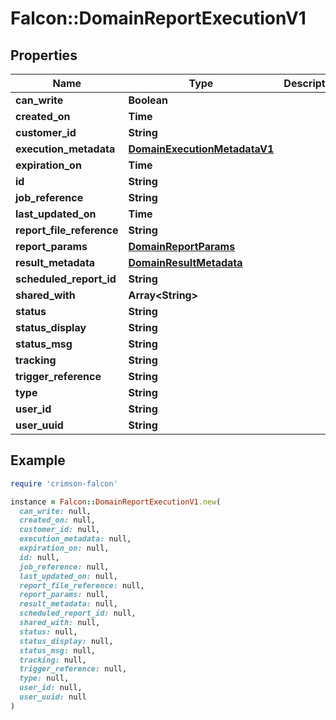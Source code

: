 # Falcon::DomainReportExecutionV1

## Properties

| Name | Type | Description | Notes |
| ---- | ---- | ----------- | ----- |
| **can_write** | **Boolean** |  | [optional] |
| **created_on** | **Time** |  |  |
| **customer_id** | **String** |  |  |
| **execution_metadata** | [**DomainExecutionMetadataV1**](DomainExecutionMetadataV1.md) |  | [optional] |
| **expiration_on** | **Time** |  |  |
| **id** | **String** |  |  |
| **job_reference** | **String** |  | [optional] |
| **last_updated_on** | **Time** |  |  |
| **report_file_reference** | **String** |  | [optional] |
| **report_params** | [**DomainReportParams**](DomainReportParams.md) |  |  |
| **result_metadata** | [**DomainResultMetadata**](DomainResultMetadata.md) |  | [optional] |
| **scheduled_report_id** | **String** |  |  |
| **shared_with** | **Array&lt;String&gt;** |  |  |
| **status** | **String** |  |  |
| **status_display** | **String** |  |  |
| **status_msg** | **String** |  |  |
| **tracking** | **String** |  | [optional] |
| **trigger_reference** | **String** |  | [optional] |
| **type** | **String** |  |  |
| **user_id** | **String** |  |  |
| **user_uuid** | **String** |  |  |

## Example

```ruby
require 'crimson-falcon'

instance = Falcon::DomainReportExecutionV1.new(
  can_write: null,
  created_on: null,
  customer_id: null,
  execution_metadata: null,
  expiration_on: null,
  id: null,
  job_reference: null,
  last_updated_on: null,
  report_file_reference: null,
  report_params: null,
  result_metadata: null,
  scheduled_report_id: null,
  shared_with: null,
  status: null,
  status_display: null,
  status_msg: null,
  tracking: null,
  trigger_reference: null,
  type: null,
  user_id: null,
  user_uuid: null
)
```


